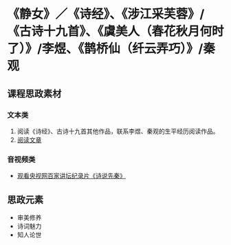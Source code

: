 # 《静女》／《诗经》、《涉江采芙蓉》/《古诗十九首》、《虞美人（春花秋月何时了）》/李煜、《鹊桥仙（纤云弄巧）》/秦观

## 课程思政素材

### 文本类

1. 阅读《诗经》、古诗十九首其他作品，联系李煜、秦观的生平经历阅读作品。
2. [阅读文章](https://m.thepaper.cn/baijiahao_5695927)

### 音视频类

- [观看央视网百家讲坛纪录片《诗说先秦》](http://tv.cctv.com/2023/02/20/VIDAewNImw3gOUACse0QXCnz230220.shtml)

## 思政元素

- 审美修养
- 诗词魅力
- 知人论世
